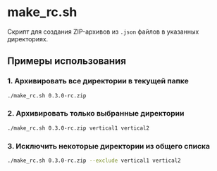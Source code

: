 # make_rc.sh

Скрипт для создания ZIP-архивов из `.json` файлов в указанных директориях.

##  Примеры использования

### 1. Архивировать все директории в текущей папке

```bash
./make_rc.sh 0.3.0-rc.zip
```

### 2. Архивировать только выбранные директории

```bash
./make_rc.sh 0.3.0-rc.zip vertical1 vertical2
```

### 3. Исключить некоторые директории из общего списка

```bash
./make_rc.sh 0.3.0-rc.zip --exclude vertical1 vertical2
```
